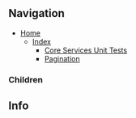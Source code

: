 #

## Navigation

* [Home](/README.md)
	* [Index](/docs/Index.md)
		* [Core Services Unit Tests](/src/CoreServicesUnitTests/README.md)
		* [Pagination](/src/CoreServices/Pagination/README.md)

### Children

## Info